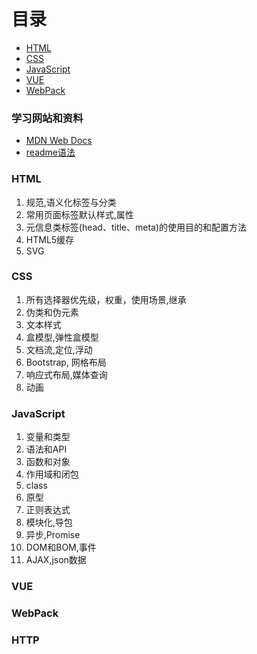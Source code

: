 # 目录
  - [HTML](#HTML)
  - [CSS](#CSS)
  - [JavaScript](#JavaScript)
  - [VUE](#VUE)
  - [WebPack](#webPack)


### 学习网站和资料
   - [MDN Web Docs](https://developer.mozilla.org/zh-CN/docs/Web)
   - [readme语法](https://github.com/guodongxiaren/README/blob/master/README.md#readme)


### HTML
 1. 规范,语义化标签与分类
 2. 常用页面标签默认样式,属性
 3. 元信息类标签(head、title、meta)的使用目的和配置方法
 4. HTML5缓存
 5. SVG

### CSS
  1. 所有选择器优先级，权重，使用场景,继承
  2. 伪类和伪元素
  3. 文本样式
  4. 盒模型,弹性盒模型
  5. 文档流,定位,浮动
  6. Bootstrap, 网格布局
  7. 响应式布局,媒体查询
  8. 动画
  
### JavaScript
  1. 变量和类型
  2. 语法和API
  3. 函数和对象
  4. 作用域和闭包
  5. class
  6. 原型
  7. 正则表达式
  8. 模块化,导包
  9. 异步,Promise
  10. DOM和BOM,事件
  11. AJAX,json数据
  
### VUE

### WebPack

### HTTP 



